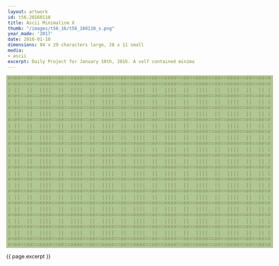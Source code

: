 ```yaml
---
layout: artwork
id: t56.20160110
title: Ascii Minimalism X
thumb: "/images/t56_16/t56_160110_s.png"
year_made: '2017'
date: 2016-01-10
dimensions: 84 x 29 characters large, 28 x 11 small
media:
- ascii
excerpt: Daily Project for January 10th, 2016. A self contained minimalist ascii artwork. Fonts and css styles are allowed and included on page. Adapts to mobile and laptop breakpoints.
---
```


<style>
    pre {
        background-color: #B0C793;
        color: #8A8A55;
        font-family: "Lucida Sans Typewriter","Lucida Typewriter",Courier,monospace;
        font-size: .875rem;
        padding: 0;
        overflow: hidden;
    }

    @media screen and (max-width: 600px) {
      .ascii-large {
        display: none;
      }
      pre {
        width: 15rem;
      }
    }
    @media screen and (min-width: 600px){
        .ascii-small {
          display: none;
      }
      pre {
        width: 44.5rem;
        padding-left: .25rem;
      }
    }
</style>

<pre class="ascii-large">
#=##==##==####==##==####==##==####==##==####==##==####==##==####==##==####==##==##=#
#=##==##==####==##==####==##==####==##==####==##==####==##==####==##==####==##==##=#
| ||  ||  ||||  ||  ||||  ||  ||||  ||  ||||  ||  ||||  ||  ||||  ||  ||||  ||  || |
#=##==##==####==##==####==##==####==##==####==##==####==##==####==##==####==##==##=#
| ||  ||  ||||  ||  ||||  ||  ||||  ||  ||||  ||  ||||  ||  ||||  ||  ||||  ||  || |
#=##==##==####==##==####==##==####==##==####==##==####==##==####==##==####==##==##=#
| ||  ||  ||||  ||  ||||  ||  ||||  ||  ||||  ||  ||||  ||  ||||  ||  ||||  ||  || |
#=##==##==####==##==####==##==####==##==####==##==####==##==####==##==####==##==##=#
| ||  ||  ||||  ||  ||||  ||  ||||  ||  ||||  ||  ||||  ||  ||||  ||  ||||  ||  || |
#=##==##==####==##==####==##==####==##==####==##==####==##==####==##==####==##==##=#
| ||  ||  ||||  ||  ||||  ||  ||||  ||  ||||  ||  ||||  ||  ||||  ||  ||||  ||  || |
#=##==##==####==##==####==##==####==##==####==##==####==##==####==##==####==##==##=#
| ||  ||  ||||  ||  ||||  ||  ||||  ||  ||||  ||  ||||  ||  ||||  ||  ||||  ||  || |
#=##==##==####==##==####==##==####==##==####==##==####==##==####==##==####==##==##=#
| ||  ||  ||||  ||  ||||  ||  ||||  ||  ||||  ||  ||||  ||  ||||  ||  ||||  ||  || |
#=##==##==####==##==####==##==####==##==####==##==####==##==####==##==####==##==##=#
| ||  ||  ||||  ||  ||||  ||  ||||  ||  ||||  ||  ||||  ||  ||||  ||  ||||  ||  || |
#=##==##==####==##==####==##==####==##==####==##==####==##==####==##==####==##==##=#
| ||  ||  ||||  ||  ||||  ||  ||||  ||  ||||  ||  ||||  ||  ||||  ||  ||||  ||  || |
#=##==##==####==##==####==##==####==##==####==##==####==##==####==##==####==##==##=#
| ||  ||  ||||  ||  ||||  ||  ||||  ||  ||||  ||  ||||  ||  ||||  ||  ||||  ||  || |
#=##==##==####==##==####==##==####==##==####==##==####==##==####==##==####==##==##=#
| ||  ||  ||||  ||  ||||  ||  ||||  ||  ||||  ||  ||||  ||  ||||  ||  ||||  ||  || |
#=##==##==####==##==####==##==####==##==####==##==####==##==####==##==####==##==##=#
| ||  ||  ||||  ||  ||||  ||  ||||  ||  ||||  ||  ||||  ||  ||||  ||  ||||  ||  || |
#=##==##==####==##==####==##==####==##==####==##==####==##==####==##==####==##==##=#
| ||  ||  ||||  ||  ||||  ||  ||||  ||  ||||  ||  ||||  ||  ||||  ||  ||||  ||  || |
#=##==##==####==##==####==##==####==##==####==##==####==##==####==##==####==##==##=#
#=##==##==####==##==####==##==####==##==####==##==####==##==####==##==####==##==##=#
</pre>

<pre class="ascii-small">
###==##==####==####==##==###
###==##==####==####==##==###
|||  ||  ||||  ||||  ||  |||
###==##==####==####==##==###
|||  ||  ||||  ||||  ||  |||
###==##==####==####==##==###
|||  ||  ||||  ||||  ||  |||
###==##==####==####==##==###
|||  ||  ||||  ||||  ||  |||
###==##==####==####==##==###
###==##==####==####==##==###
</pre>


{{ page.excerpt }}
